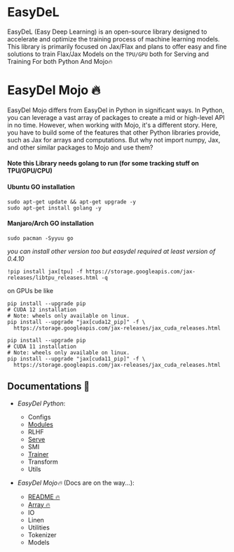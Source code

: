 # EasyDeL

EasyDeL (Easy Deep Learning) is an open-source library designed to accelerate and optimize the training process of
machine learning models. This library is primarily focused on Jax/Flax and plans to offer easy and fine solutions to
train Flax/Jax Models on the `TPU/GPU` both for Serving and Training For both Python And Mojo🔥

# EasyDel Mojo 🔥

EasyDel Mojo differs from EasyDel in Python in significant ways. In Python, you can leverage a vast array of packages to
create a mid or high-level API in no time. However, when working with Mojo, it's a different story. Here, you have to
build some of the features that other Python libraries provide, such as Jax for arrays and computations. But why not
import numpy, Jax, and other similar packages to Mojo and use them?

#### Note this Library needs golang to run (for some tracking stuff on TPU/GPU/CPU)

#### Ubuntu GO installation

```shell
sudo apt-get update && apt-get upgrade -y
sudo apt-get install golang -y 
```

#### Manjaro/Arch GO installation

```shell
sudo pacman -Syyuu go
```

_you can install other version too but easydel required at least version of 0.4.10_

```shell
!pip install jax[tpu] -f https://storage.googleapis.com/jax-releases/libtpu_releases.html -q
```

on GPUs be like

```shell
pip install --upgrade pip
# CUDA 12 installation
# Note: wheels only available on linux.
pip install --upgrade "jax[cuda12_pip]" -f \
  https://storage.googleapis.com/jax-releases/jax_cuda_releases.html
```

```shell
pip install --upgrade pip
# CUDA 11 installation
# Note: wheels only available on linux.
pip install --upgrade "jax[cuda11_pip]" -f \
  https://storage.googleapis.com/jax-releases/jax_cuda_releases.html
```

## Documentations 🧭

* _EasyDel Python_:
    * Configs
    * [Modules](https://erfanzar.github.io/EasyDeL/docs/Python/Models)
    * RLHF
    * [Serve](https://erfanzar.github.io/EasyDeL/docs/Python/Serve)
    * SMI
    * [Trainer](https://erfanzar.github.io/EasyDeL/docs/Python/TrainingExample)
    * Transform
    * Utils

* _EasyDel Mojo🔥_ (Docs are on the way...):
    * [README 🔥](https://erfanzar.github.io/EasyDeL/lib/mojo)
    * [Array 🔥](https://erfanzar.github.io/EasyDeL/docs/Mojo/Array)
    * IO
    * Linen
    * Utilities
    * Tokenizer
    * Models